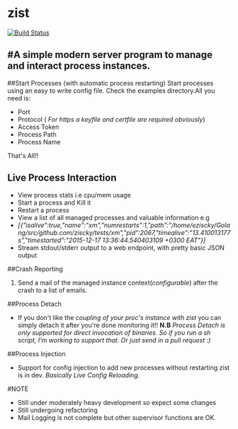 # **zist**
[![Build Status](https://travis-ci.org/ziscky/zist.svg?branch=master)](https://travis-ci.org/ziscky/zist)

#A simple modern server program to manage and interact process instances.
------------------------------------------------------------------------

##Start Processes (with automatic process restarting)
Start processes using an easy to write config file. Check the examples directory.All you need is:

 - Port
 -  Protocol ( *For https a keyfile and certfile are required obviously*)
 -  Access Token
 - Process Path
 - Process Name

That's All!!

## Live Process Interaction
 - View process stats i.e cpu/mem usage
 -  Start a process and Kill it
 - Restart a process
 - View a list of all managed processes and valuable information e.g
 - *[{"isalive":true,"name":"xm","numrestarts":1,"path":"/home/eziscky/Golang/src/github.com/ziscky/tests/xm","pid":2067,"timealive":"13.410013177s","timestarted":"2015-12-17 13:36:44.540403109 +0300 EAT"}]*
 - Stream stdout/stderr output to a web endpoint, with pretty basic JSON output

##Crash Reporting
 1. Send a mail of the managed instance context(*configurable*) after the
    crash to a list of emails.

##Process Detach
 - If you don't like the *coupling of your proc's instance with zist* you
   can simply detach it after you're done monitoring it!!
**N.B** *Process Detach is only supported for direct invocation of binaries. So if you run a sh script, I'm working to support that. Or just send in a pull request :)*

##Process Injection
 - Support for config injection to add new processes without restarting zist is in dev. *Basically Live Config Reloading.*

#NOTE
 - Still under moderately heavy development so expect some changes
 - Still undergoing refactoring
 - Mail Logging is not complete but other supervisor functions are OK.
